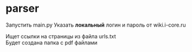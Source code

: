 # parser
Запустить main.py
Указать **локальный** логин и пароль от wiki.i-core.ru  

Ищет ссылки на страницы из файла urls.txt  
Будет создана папка с pdf файлами  
